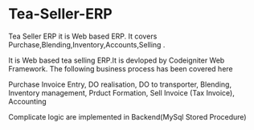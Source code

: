 # Tea-Seller-ERP
Tea Seller ERP it is Web based ERP. It covers Purchase,Blending,Inventory,Accounts,Selling .

It is Web based tea selling ERP.It is devloped by Codeigniter Web Framework.
The following business process has been covered here 

Purchase Invoice Entry,
DO realisation,
DO to transporter,
Blending,
Inventory management,
Prduct Formation,
Sell Invoice (Tax Invoice),
Accounting

Complicate logic are implemented in Backend(MySql Stored Procedure)




